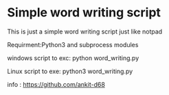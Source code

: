 # Simple word writing script
This is just a simple word writing script  just like notpad
               
Requirment:Python3 and subprocess modules

windows script to exc: python word_writing.py

Linux script to exe: python3 word_writing.py

info : https://github.com/ankit-d68


